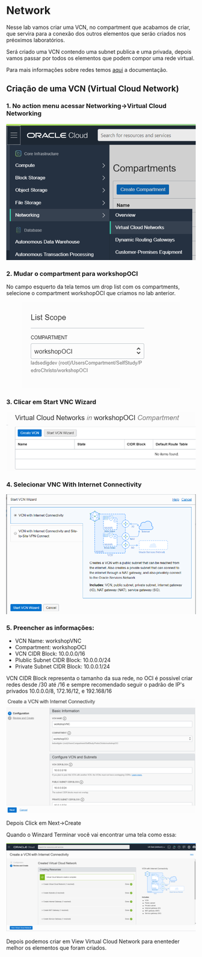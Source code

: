 # Network

Nesse lab vamos criar uma VCN, no compartment que acabamos de criar, que servira para a conexão dos outros elementos que seráo criados nos préoximos laboratórios.

Será criado uma VCN contendo uma subnet publica e uma privada, depois vamos passar por todos os elementos que podem compor uma rede virtual.

Para mais informações sobre redes temos [aqui](https://docs.cloud.oracle.com/en-us/iaas/Content/Network/Concepts/overview.htm) a documentação.

## Criação de uma VCN (Virtual Cloud Network)

### 1. No action menu acessar Networking->Virtual Cloud Networking

<p align="center">
  <img src="https://github.com/ChristoPedro/OCIHandsOn/blob/master/Lab%20100/images/acessvnc.png" >
</p>

### 2. Mudar o compartment para workshopOCI

No campo esquerto da tela temos um drop list com os compartments, selecione o compartment workshopOCI que criamos no lab anterior.

<p align="center">
  <img src="https://github.com/ChristoPedro/OCIHandsOn/blob/master/Lab%20100/images/changecompartment.png" >
</p>

### 3. Clicar em Start VNC Wizard

<p align="center">
  <img src="https://github.com/ChristoPedro/OCIHandsOn/blob/master/Lab%20100/images/vncwizard.png" >
</p>

### 4. Selecionar VNC With Internet Connectivity

<p align="center">
  <img src="https://github.com/ChristoPedro/OCIHandsOn/blob/master/Lab%20100/images/internetconect.png" >
</p>

### 5. Preencher as informações:

- VCN Name: workshopVNC
- Compartment: workshopOCI
- VCN CIDR Block: 10.0.0.0/16
- Plublic Subnet CIDR Block: 10.0.0.0/24
- Private Subnet CIDR Block: 10.0.0.1/24

VCN CIDR Block representa o tamanho da sua rede, no OCI é possivel criar redes desde /30 até /16 e sempre recomendado seguir o padrão de IP's privados 10.0.0.0/8, 172.16/12, e 192.168/16

<p align="center">
  <img src="https://github.com/ChristoPedro/OCIHandsOn/blob/master/Lab%20100/images/basicinfo.png" >
</p>

Depois Click em Next->Create

Quando o Winzard Terminar você vai encontrar uma tela como essa:

<p align="center">
  <img src="https://github.com/ChristoPedro/OCIHandsOn/blob/master/Lab%20100/images/finished.png" >
</p>

Depois podemos criar em View Virtual Cloud Network para enenteder melhor os elementos que foram criados.